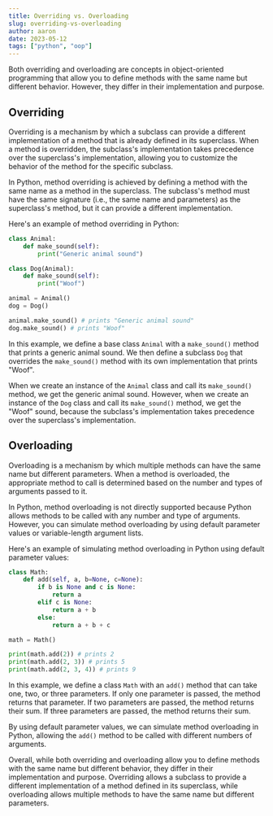 ```yaml
---
title: Overriding vs. Overloading
slug: overriding-vs-overloading
author: aaron
date: 2023-05-12
tags: ["python", "oop"]
---
```



Both overriding and overloading are concepts in object-oriented programming that allow you to define methods with the same name but different behavior. However, they differ in their implementation and purpose.

## Overriding

Overriding is a mechanism by which a subclass can provide a different implementation of a method that is already defined in its superclass. When a method is overridden, the subclass's implementation takes precedence over the superclass's implementation, allowing you to customize the behavior of the method for the specific subclass.

In Python, method overriding is achieved by defining a method with the same name as a method in the superclass. The subclass's method must have the same signature (i.e., the same name and parameters) as the superclass's method, but it can provide a different implementation.

Here's an example of method overriding in Python:

```python
class Animal:
    def make_sound(self):
        print("Generic animal sound")

class Dog(Animal):
    def make_sound(self):
        print("Woof")

animal = Animal()
dog = Dog()

animal.make_sound() # prints "Generic animal sound"
dog.make_sound() # prints "Woof"
```

In this example, we define a base class `Animal` with a `make_sound()` method that prints a generic animal sound. We then define a subclass `Dog` that overrides the `make_sound()` method with its own implementation that prints "Woof".

When we create an instance of the `Animal` class and call its `make_sound()` method, we get the generic animal sound. However, when we create an instance of the `Dog` class and call its `make_sound()` method, we get the "Woof" sound, because the subclass's implementation takes precedence over the superclass's implementation.

## Overloading

Overloading is a mechanism by which multiple methods can have the same name but different parameters. When a method is overloaded, the appropriate method to call is determined based on the number and types of arguments passed to it.

In Python, method overloading is not directly supported because Python allows methods to be called with any number and type of arguments. However, you can simulate method overloading by using default parameter values or variable-length argument lists.

Here's an example of simulating method overloading in Python using default parameter values:

```python
class Math:
    def add(self, a, b=None, c=None):
        if b is None and c is None:
            return a
        elif c is None:
            return a + b
        else:
            return a + b + c

math = Math()

print(math.add(2)) # prints 2
print(math.add(2, 3)) # prints 5
print(math.add(2, 3, 4)) # prints 9
```

In this example, we define a class `Math` with an `add()` method that can take one, two, or three parameters. If only one parameter is passed, the method returns that parameter. If two parameters are passed, the method returns their sum. If three parameters are passed, the method returns their sum.

By using default parameter values, we can simulate method overloading in Python, allowing the `add()` method to be called with different numbers of arguments.

Overall, while both overriding and overloading allow you to define methods with the same name but different behavior, they differ in their implementation and purpose. Overriding allows a subclass to provide a different implementation of a method defined in its superclass, while overloading allows multiple methods to have the same name but different parameters.
